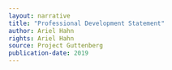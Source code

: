 ```yaml
---
layout: narrative
title: "Professional Development Statement"
author: Ariel Hahn
rights: Ariel Hahn
source: Project Guttenberg
publication-date: 2019
---
```

